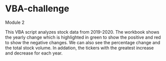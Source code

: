 # VBA-challenge

Module 2

This VBA script analyzes stock data from 2019-2020. The workbook shows the yearly change which is highlighted in green to show the positive and red to show the negative changes. We can also see the percentage change and the total stock volume. In addation, the tickers with the greatest increase and decrease for each year. 
